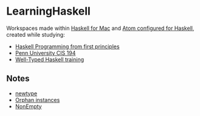 # LearningHaskell
Workspaces made within [Haskell for Mac](http://haskellformac.com) and 
[Atom configured for Haskell](http://achernyak.me/universal-haskell-dev-enviornment), created while studying:

* [Haskell Programming from first principles](http://haskellbook.com) 
* [Penn University CIS 194](http://www.seas.upenn.edu/~cis194/lectures/01-intro.html) 
* [Well-Typed Haskell training](http://www.well-typed.com/services_training/) 

## Notes

* [newtype](notes/newtype.md)
* [Orphan instances](notes/orphaninstances.md)
* [NonEmpty](notes/nonempty.md)
